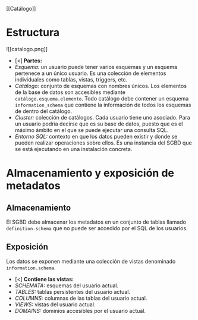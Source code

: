 [[Catálogo]]

# Estructura
![[catalogo.png]]
+ [<] **Partes:** 
+ *Esquema:* un usuario puede tener varios esquemas y un esquema pertenece a un único usuario. Es una colección de elementos individuales como tablas, vistas, triggers, etc.
+ *Catálogo:* conjunto de esquemas con nombres únicos. Los elementos de la base de datos son accesibles mediante `catálogo.esquema.elemento`. Todo catálogo debe contener un esquema `information_schema` que contiene la información de todos los esquemas de dentro del catálogo.
+ *Cluster:* colección de catálogos. Cada usuario tiene uno asociado. Para un usuario podría decirse que es su base de datos, puesto  que es el máximo ámbito en el que se puede ejecutar una consulta SQL.
+ *Entorno SQL:* contexto en que los datos pueden existir y donde se pueden realizar operaciones sobre ellos. Es una instancia del SGBD que se está ejecutando en una instalación concreta.

# Almacenamiento y exposición de metadatos
## Almacenamiento
El SGBD debe almacenar los metadatos en un conjunto de tablas llamado `definition.schema` que no puede ser accedido por el SQL de los usuarios.

## Exposición
Los datos se exponen mediante una colección de vistas denominado `information.schema`.
+ [<] **Contiene las vistas:** 
+ *SCHEMATA:* esquemas del usuario actual.
+ *TABLES:* tablas persistentes del usuario actual.
+ *COLUMNS:* columnas de las tablas del usuario actual.
+ *VIEWS:* vistas del usuario actual.
+ *DOMAINS:* dominios accesibles por el usuario actual.



